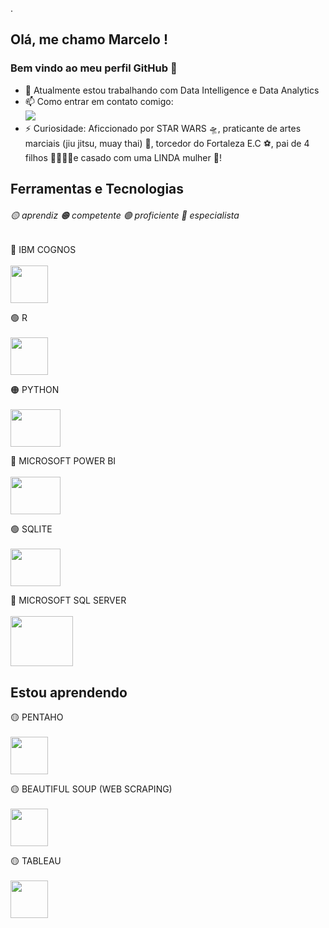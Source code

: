 .

## Olá, me chamo Marcelo ! 
### Bem vindo ao meu perfil GitHub 👋

- 🔭 Atualmente estou trabalhando com Data Intelligence e Data Analytics 
- 📫 Como entrar em contato comigo: <a href = "mailto:marcelomuniz64301@gmail.com"><br/><img src="https://img.shields.io/badge/Gmail-D14836?style=for-the-badge&logo=gmail&logoColor=white" target="_blank"></a>
- ⚡ Curiosidade: Aficcionado por STAR WARS 🛸, praticante de artes marciais (jiu jitsu, muay thai) 🥋, torcedor do Fortaleza E.C ⚽, pai de 4 filhos 👨‍👨‍👧‍👦e casado com uma LINDA mulher 🥰!  

<!---
- 🔭 Atualmente estou trabalhando ... 
- 🌱 Atualmente estou aprendendo ...
- 👯 Estou procurando colaborar em ...
- 🤔 Estou procurando ajuda com ...
- 💬 Pergunte-me sobre ...
- 📫 Como entrar em contato comigo: ...
- 😄 Pronomes: ...
- ⚡ Curiosidade: ...
--->

## Ferramentas e Tecnologias 
###### 🟡 aprendiz 🟠 competente 🟢 proficiente 🔵 especialista

<!--- IBM COGNOS ---> 
🔵 IBM COGNOS <br>
<br>
<img src="https://www.isnotdown.com/assets/pics/ibm-cognos.png" width="60" height="60"/>    
<!--- R --->
🟢 R <br>
<br>
<img src="https://cran.r-project.org/Rlogo.svg" width="60" height="60"/>    
 <!--- PYTHON --->
🟠 PYTHON <br>
<br>
<img src="https://www.python.org/static/community_logos/python-logo.png" width="80" height="60"/>
 <!--- POWER BI --->
🔵 MICROSOFT POWER BI <br>
<br>
<img src="https://www.interop.com.br/wp-content/uploads/2019/04/power-BI.png" width="80" height="60"/>
<!---SQLITE --->
🟢 SQLITE <br>
<br>
<img src="https://cdn.ourcodeworld.com/public-media/articles/articleocw-5c645134e8f81.jpg" width="80" height="60"/>
<!--- MICROSOFT SQL SERVER --->
🔵 MICROSOFT SQL SERVER <br>
<br>
<img src="https://th.bing.com/th/id/OIP.JSrAdYAFOcWJJ_dTO2Rt1QHaD2?pid=ImgDet&rs=1" width="100" height="80"/>

## Estou aprendendo
<!--- PENTAHO --->
🟡 PENTAHO <br>
<br>
<img src="http://databool.com/wp-content/uploads/2020/03/o-que-e-pentaho.png" width="60" height="60"/>
<!--- BEAUTIFUL SOUP (WEB SCRAPING) --->
🟡 BEAUTIFUL SOUP (WEB SCRAPING) <br>
 <br>
<img src="https://www.crummy.com/software/BeautifulSoup/bs4/doc/_images/6.1.jpg" width="60" height="60"/>
<!--- TABLEAU --->
🟡 TABLEAU <br>
<br>
<img src="https://analyticstraininghub.com/wp-content/uploads/2020/10/Tableau-Logo-1-800x800.jpg" width="60" height="60"/>

<!---
marceloma27/marceloma27 is a ✨ special ✨ repository because its `README.md` (this file) appears on your GitHub profile.
You can click the Preview link to take a look at your changes.
--->
